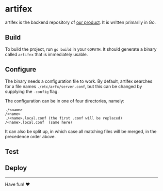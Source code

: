# artifex

artifex is the backend repository of [our product](artifex.io). It is written
primarily in Go.

## Build

To build the project, run `go build` in your `GOPATH`. It should generate a
binary called `artifex` that is immediately usable.

## Configure

The binary needs a configuration file to work. By default, artifex searches for
a file names `./etc/arfx/server.conf`, but this can be changed by supplying the
`-config` flag.

The configuration can be in one of four directories, namely:

```
./<name>
/<name>
./<name>.local.conf (the first .conf will be replaced)
/<name>.local.conf  (same here)
```

It can also be split up, in which case all matching files will be merged, in
the precedence order above.

## Test

## Deploy

<hr/>

Have fun! :heart:
